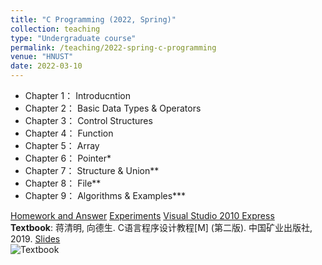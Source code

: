 ```yaml
---
title: "C Programming (2022, Spring)"
collection: teaching
type: "Undergraduate course"
permalink: /teaching/2022-spring-c-programming
venue: "HNUST"
date: 2022-03-10
---
```

* Chapter 1： Introducntion
* Chapter 2： Basic Data Types & Operators
* Chapter 3： Control Structures
* Chapter 4： Function
* Chapter 5： Array
* Chapter 6： Pointer*
* Chapter 7： Structure & Union**
* Chapter 8： File**
* Chapter 9： Algorithms & Examples***

[Homework and Answer](https://github.com/guoshengkang/guoshengkang.github.io/blob/master/_teaching/2021-spring-c-programming-HW&Ans.md) 
[Experiments](https://github.com/guoshengkang/guoshengkang.github.io/blob/master/_teaching/2020-spring-c-programming-EXP.md) 
[Visual Studio 2010 Express](https://pan.baidu.com/s/1jH0P9Gf2ytXe8xYI_USZ0w)  
**Textbook**: 蒋清明, 向德生. C语言程序设计教程[M] (第二版). 中国矿业出版社, 2019. [Slides](https://pan.baidu.com/s/185szJ-U2vFg9ZXnxDDbjEw)  
![Textbook](http://guoshengkang.github.io/files/2021_Spring_C_Programming-教材封面.jpg)